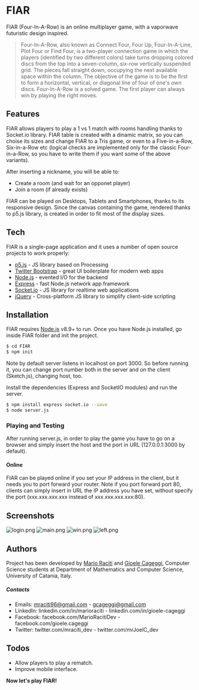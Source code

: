 # FIAR

FIAR (Four-In-A-Row) is an online multiplayer game, with a vaporwave futuristic design inspired.
> Four-In-A-Row, also known as Connect Four, Four Up,
> Four-In-A-Line, Plot Four or Find Four,
> is a two-player connection game in which the players
> (identified by two different colors) take turns dropping colored discs
> from the top into a seven-column, six-row vertically suspended grid.
>  The pieces fall straight down, occupying the next available space within the column. 
>  The objective of the game is to be the first to form a horizontal,
> vertical, or diagonal line of four of one's own discs.
> Four-In-A-Row is a solved game. The first player can always win by playing the right moves.

## Features
FIAR allows players to play a 1 vs 1 match with rooms handling thanks to Socket.io library.
FIAR table is created with a dinamic matrix, so you can choise its sizes and change FIAR to a Tris game, or even to a Five-in-a-Row, Six-in-a-Row etc (logical checks are implemented only for the classic Four-in-a-Row, so you have to write them if you want some of the above variants).

After inserting a nickname, you will be able to:
  - Create a room (and wait for an opponet player)
  - Join a room (if already exists)

FIAR can be played on Desktops, Tablets and Smartphones, thanks to its responsive design.
Since the canvas containing the game, rendered thanks to p5.js library, is created in order to fit most of the display sizes.

## Tech

FIAR is a single-page application and it uses a number of open source projects to work properly:

* [p5.js] - JS library based on Processing
* [Twitter Bootstrap] - great UI boilerplate for modern web apps
* [Node.js] - evented I/O for the backend
* [Express] - fast Node.js network app framework
* [Socket.io] - JS library for realtime web applications
* [jQuery] - Cross-platform JS library to simplify client-side scripting

## Installation

FIAR requires [Node.js](https://nodejs.org/) v8.9+ to run.
Once you have Node.js installed, go inside FIAR folder and init the project.

```sh
$ cd FIAR
$ npm init
```

Note by default server listens in localhost on port 3000. So before running it,
you can change port number both in the server and on the client (Sketch.js), 
changing host, too.

Install the dependencies (Express and SocketIO modules) and run the server.

```sh
$ npm install express socket.io --save
$ node server.js
```

### Playing and Testing
After running server.js, in order to play the game you have to go on a browser
and simply insert the host and the port in URL (127.0.0.1:3000 by default).

#### Online
FIAR can be played online if you set your IP address in the client, but it needs you to port forward your router.
Note if you port forward port 80, clients can simply insert in URL the IP address you have set, without specify the port (xxx.xxx.xxx.xxx instead of xxx.xxx.xxx.xxx:80).

## Screenshots
![login.png](https://user-images.githubusercontent.com/23482292/39648854-fec8861c-4fe3-11e8-9ba2-0eb98fb1fbe9.png)
![main.png](https://user-images.githubusercontent.com/23482292/39648896-210cbe32-4fe4-11e8-90b8-9bfd44c69081.png)
![win.png](https://user-images.githubusercontent.com/23482292/39648923-36e53acc-4fe4-11e8-8d94-fe77f10cf96b.png)
![left.png](https://user-images.githubusercontent.com/23482292/39648942-4b8a3054-4fe4-11e8-8787-bcf34bf0c6e7.png)

## Authors
Project has been developed by [Mario Raciti] and [Gioele Cageggi], Computer Science students at Department of Mathematics and Computer Science, University of Catania, Italy.

##### Contacts

 - Emails: mraciti96@gmail.com - gcageggi@gmail.com
 - LinkedIn: linkedin.com/in/marioraciti - linkedin.com/in/gioele-cageggi
 - Facebook: facebook.com/MarioRacitiDev - facebook.com/gioele.cageggi
 - Twitter: twitter.com/mraciti_dev - twitter.com/mrJoelC_dev

## Todos

 - Allow players to play a rematch.
 - Improve mobile interface.


**Now let's play FIAR!**



   [P5.js]: <https://p5js.org/>
   [node.js]: <https://nodejs.org>
   [Twitter Bootstrap]: <https://twitter.github.com/bootstrap/>
   [jQuery]: <https://jquery.com>
   [express]: <https://expressjs.com>
   [Socket.io]: <https://socket.io>
   [Mario Raciti]: <https://github.com/zMrDevJ>
   [Gioele Cageggi]: <https://github.com/mrjoelc>
   
